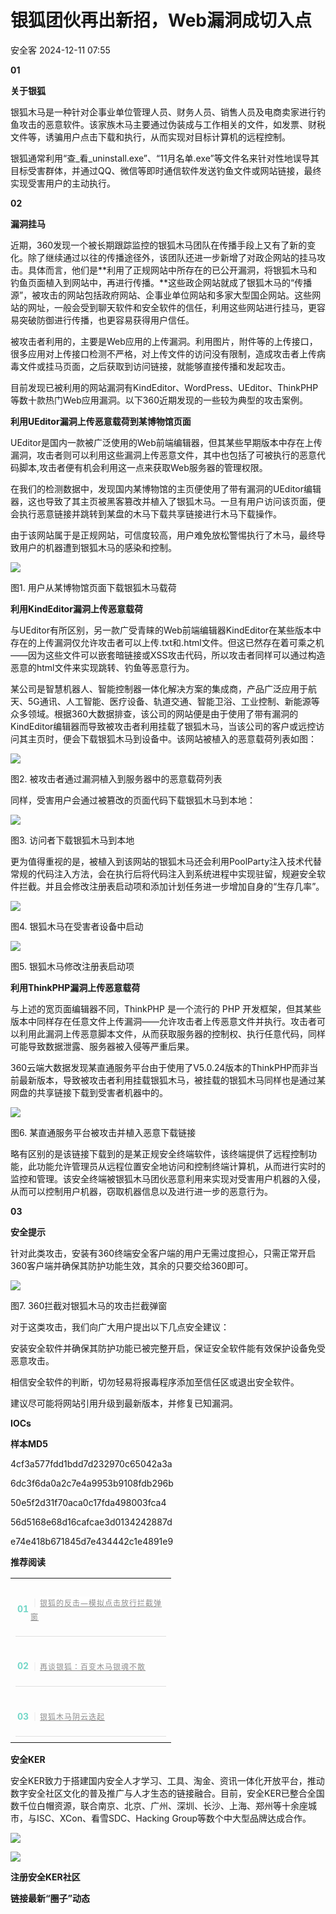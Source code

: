 #  银狐团伙再出新招，Web漏洞成切入点   
 安全客   2024-12-11 07:55  
  
**01**  
  
  
  
  
**关于银狐**  
  
银狐木马是一种针对企事业单位管理人员、财务人员、销售人员及电商卖家进行钓鱼攻击的恶意软件。该家族木马主要通过伪装成与工作相关的文件，如发票、财税文件等，诱骗用户点击下载和执行，从而实现对目标计算机的远程控制。  
  
  
银狐通常利用“查_看_uninstall.exe”、“11月名单.exe”等文件名来针对性地误导其目标受害群体，并通过QQ、微信等即时通信软件发送钓鱼文件或网站链接，最终实现受害用户的主动执行。  
  
  
**02**  
  
  
  
  
**漏洞挂马**  
  
近期，360发现一个被长期跟踪监控的银狐木马团队在传播手段上又有了新的变化。除了继续通过以往的传播途径外，该团队还进一步新增了对政企网站的挂马攻击。具体而言，他们是**利用了正规网站中所存在的已公开漏洞，将银狐木马和钓鱼页面植入到网站中，再进行传播。**这些政企网站就成了银狐木马的“传播源”，被攻击的网站包括政府网站、企事业单位网站和多家大型国企网站。这些网站的网址，一般会受到聊天软件和安全软件的信任，利用这些网站进行挂马，更容易突破防御进行传播，也更容易获得用户信任。  
  
  
被攻击者利用的，主要是Web应用的上传漏洞。利用图片，附件等的上传接口，很多应用对上传接口检测不严格，对上传文件的访问没有限制，造成攻击者上传病毒文件或挂马页面，之后获取到访问链接，就能够直接传播和发起攻击。  
  
  
目前发现已被利用的网站漏洞有KindEditor、WordPress、UEditor、ThinkPHP等数十款热门Web应用漏洞。以下360近期发现的一些较为典型的攻击案例。  
  
  
**利用****UEditor漏洞****上传恶意载荷到某博物馆页面**  
  
UEditor是国内一款被广泛使用的Web前端编辑器，但其某些早期版本中存在上传漏洞，攻击者则可以利用这些漏洞上传恶意文件，其中也包括了可被执行的恶意代码脚本,攻击者便有机会利用这一点来获取Web服务器的管理权限。  
  
  
在我们的检测数据中，发现国内某博物馆的主页便使用了带有漏洞的UEditor编辑器，这也导致了其主页被黑客篡改并植入了银狐木马。一旦有用户访问该页面，便会执行恶意链接并跳转到某盘的木马下载共享链接进行木马下载操作。  
  
  
由于该网站属于是正规网站，可信度较高，用户难免放松警惕执行了木马，最终导致用户的机器遭到银狐木马的感染和控制。  
  
![](https://mmbiz.qpic.cn/sz_mmbiz_png/Ok4fxxCpBb751f2BRPicyega1yYCuQ02E8Tickl8zHYU7M4hstwQFKpqJ0MiclQ8CzX9zMfibbMmq9eMI5RDnxOUnA/640?wx_fmt=png&from=appmsg "")  
  
图1. 用户从某博物馆页面下载银狐木马载荷  
  
  
**利用KindEditor漏洞上传恶意载荷**  
  
  
与UEditor有所区别，另一款广受青睐的Web前端编辑器KindEditor在某些版本中存在的上传漏洞仅允许攻击者可以上传.txt和.html文件。但这已然存在着可乘之机——因为这些文件可以嵌套暗链接或XSS攻击代码，所以攻击者同样可以通过构造恶意的html文件来实现跳转、钓鱼等恶意行为。  
  
  
某公司是智慧机器人、智能控制器一体化解决方案的集成商，产品广泛应用于航天、5G通讯、人工智能、医疗设备、轨道交通、智能卫浴、工业控制、新能源等众多领域。根据360大数据排查，该公司的网站便是由于使用了带有漏洞的KindEditor编辑器而导致被攻击者利用挂载了银狐木马，当该公司的客户或远控访问其主页时，便会下载银狐木马到设备中。该网站被植入的恶意载荷列表如图：  
  
![](https://mmbiz.qpic.cn/sz_mmbiz_png/Ok4fxxCpBb751f2BRPicyega1yYCuQ02E5Knvq9ofbV4icCINibBUV5mEAVHPmbnXVDLEibicwoDhmZiaFvg69giaJfOA/640?wx_fmt=png&from=appmsg "")  
  
图2. 被攻击者通过漏洞植入到服务器中的恶意载荷列表  
  
  
同样，受害用户会通过被篡改的页面代码下载银狐木马到本地：  
  
![](https://mmbiz.qpic.cn/sz_mmbiz_png/Ok4fxxCpBb751f2BRPicyega1yYCuQ02EicJQHiaqwLf9tt5cd2cls4prmJERr4K4cNyrJGkXVZFrA8BD6KI7FHxw/640?wx_fmt=png&from=appmsg "")  
  
图3. 访问者下载银狐木马到本地  
  
  
更为值得重视的是，被植入到该网站的银狐木马还会利用PoolParty注入技术代替常规的代码注入方法，会在执行后将代码注入到系统进程中实现驻留，规避安全软件拦截。并且会修改注册表启动项和添加计划任务进一步增加自身的“生存几率”。  
  
![](https://mmbiz.qpic.cn/sz_mmbiz_png/Ok4fxxCpBb751f2BRPicyega1yYCuQ02EatVd8NpicIgFfBfCVQvbic7ibiatBdENNtjVqv2ibT2GDicvLnqXw14LcmnQ/640?wx_fmt=png&from=appmsg "")  
  
图4. 银狐木马在受害者设备中启动  
  
  
![](https://mmbiz.qpic.cn/sz_mmbiz_png/Ok4fxxCpBb751f2BRPicyega1yYCuQ02EsRW4a4eYJwp08ic7taURVPawO7aM2Y3fEGDicG3VT7kNbJT6hsKQ6XLA/640?wx_fmt=png&from=appmsg "")  
  
图5. 银狐木马修改注册表启动项  
  
  
**利用ThinkPHP漏洞上传恶意载荷**  
  
  
与上述的宽页面编辑器不同，ThinkPHP 是一个流行的 PHP 开发框架，但其某些版本中同样存在任意文件上传漏洞——允许攻击者上传恶意文件并执行。攻击者可以利用此漏洞上传恶意脚本文件，从而获取服务器的控制权、执行任意代码，同样可能导致数据泄露、服务器被入侵等严重后果。  
  
  
360云端大数据发现某直通服务平台由于使用了V5.0.24版本的ThinkPHP而非当前最新版本，导致被攻击者利用挂载银狐木马，被挂载的银狐木马同样也是通过某网盘的共享链接下载到受害者机器中的。  
  
![](https://mmbiz.qpic.cn/sz_mmbiz_png/Ok4fxxCpBb751f2BRPicyega1yYCuQ02EhEIDSxykcynxqXl5JjnjrT2rCfl1IUMMCtMEUg0XxRUtLt2exLQ5aQ/640?wx_fmt=png&from=appmsg "")  
  
图6. 某直通服务平台被攻击并植入恶意下载链接  
  
  
略有区别的是该链接下载到的是某正规安全终端软件，该终端提供了远程控制功能，此功能允许管理员从远程位置安全地访问和控制终端计算机，从而进行实时的监控和管理。该安全终端被银狐木马团伙恶意利用来实现对受害用户机器的入侵，从而可以控制用户机器，窃取机器信息以及进行进一步的恶意行为。  
  
  
**03**  
  
  
  
  
**安全提示**  
  
  
针对此类攻击，安装有360终端安全客户端的用户无需过度担心，只需正常开启360客户端并确保其防护功能生效，其余的只要交给360即可。  
  
![](https://mmbiz.qpic.cn/sz_mmbiz_png/Ok4fxxCpBb751f2BRPicyega1yYCuQ02EORWhmZfFuwzWAfoqX3tOiaIkl1ic07gAUqluWlhmV2sC2EcQsQ4tiaOjA/640?wx_fmt=png&from=appmsg "")  
  
图7. 360拦截对银狐木马的攻击拦截弹窗  
  
  
对于这类攻击，我们向广大用户提出以下几点安全建议：  
  
  
  
安装安全软件并确保其防护功能已被完整开启，保证安全软件能有效保护设备免受恶意攻击。  
  
  
相信安全软件的判断，切勿轻易将报毒程序添加至信任区或退出安全软件。  
  
  
建议尽可能将网站引用升级到最新版本，并修复已知漏洞。  
  
  
**IOCs**  
  
**样本MD5**  
  
4cf3a577fdd1bdd7d232970c65042a3a  
  
6dc3f6da0a2c7e4a9953b9108fdb296b  
  
50e5f2d31f70aca0c17fda498003fca4  
  
56d5168e68d16cafcae3d0134242887d  
  
e74e418b671845d7e434442c1e4891e9  
  
  
**推荐阅读**  
  
  
  
  
  
<table><tbody><tr><td colspan="1" rowspan="1" style="border-color: rgb(62, 62, 62);border-style: none;" width="100.0000%"><section><section style="display: flex;flex-flow: row;margin-top: 10px;margin-right: 0%;margin-left: 0%;justify-content: flex-start;"><section style="display: inline-block;vertical-align: middle;width: auto;min-width: 10%;height: auto;flex: 0 0 auto;align-self: center;box-shadow: rgb(0, 0, 0) 0px 0px 0px;"><section style="font-size: 14px;color: rgb(115, 215, 200);line-height: 1;letter-spacing: 0px;text-align: center;"><p><strong>01</strong></p></section></section><section style="display: inline-block;vertical-align: middle;width: auto;flex: 100 100 0%;align-self: center;height: auto;"><section style="font-size: 14px;letter-spacing: 1px;line-height: 1.8;color: rgb(140, 140, 140);"><p style=""><span style="color: rgb(224, 224, 224);">｜</span><span style="font-size: 12px;"><a target="_blank" href="http://mp.weixin.qq.com/s?__biz=MzA5ODA0NDE2MA==&amp;mid=2649787459&amp;idx=1&amp;sn=3ce4bc70cc7d74c0d484f1d963142065&amp;chksm=8893bc2cbfe4353ada1a77d6238bb917d94d393c157e33f139c9ec81de232373fac7f41528d6&amp;scene=21#wechat_redirect" textvalue="银狐的反击—模拟点击放行拦截弹窗" linktype="text" imgurl="" imgdata="null" data-itemshowtype="0" tab="innerlink" data-linktype="2" hasload="1" style="outline: 0px;color: var(--weui-LINK);cursor: default;font-family: &#34;PingFang SC&#34;, system-ui, -apple-system, BlinkMacSystemFont, &#34;Helvetica Neue&#34;, &#34;Hiragino Sans GB&#34;, &#34;Microsoft YaHei UI&#34;, &#34;Microsoft YaHei&#34;, Arial, sans-serif;font-size: 14px;letter-spacing: 1px;background-color: rgb(255, 255, 255);"><span style="-webkit-tap-highlight-color: transparent;outline: 0px;font-size: 12px;">银狐的反击—模拟点击放行拦截弹窗</span></a></span></p></section></section></section><section style="margin: 5px 0%;"><section style="background-color: rgb(224, 224, 224);height: 1px;"><svg viewBox="0 0 1 1" style="float:left;line-height:0;width:0;vertical-align:top;"></svg></section></section></section></td></tr><tr><td colspan="1" rowspan="1" style="border-color: rgb(62, 62, 62);border-style: none;" width="100.0000%"><section><section style="display: flex;flex-flow: row;margin-top: 10px;margin-right: 0%;margin-left: 0%;justify-content: flex-start;"><section style="display: inline-block;vertical-align: middle;width: auto;min-width: 10%;height: auto;flex: 0 0 auto;align-self: center;"><section style="font-size: 14px;color: rgb(115, 215, 200);line-height: 1;letter-spacing: 0px;text-align: center;"><p><strong>02</strong></p></section></section><section style="display: inline-block;vertical-align: middle;width: auto;flex: 100 100 0%;align-self: center;height: auto;"><section style="font-size: 14px;letter-spacing: 1px;line-height: 1.8;color: rgb(140, 140, 140);"><p style=""><span style="color: rgb(224, 224, 224);">｜</span><span style="font-size: 12px;"><a target="_blank" href="http://mp.weixin.qq.com/s?__biz=MzA5ODA0NDE2MA==&amp;mid=2649787412&amp;idx=1&amp;sn=60eff1e08431344a99a3ffccc62c30a7&amp;chksm=8893bc7bbfe4356d51011ad580c70ae32c417b88f2ccad115db203a5931194d09b1cae62475d&amp;scene=21#wechat_redirect" textvalue="再谈银狐：百变木马银魂不散" linktype="text" imgurl="" imgdata="null" data-itemshowtype="0" tab="innerlink" data-linktype="2" hasload="1" style="outline: 0px;color: var(--weui-LINK);cursor: default;font-family: &#34;PingFang SC&#34;, system-ui, -apple-system, BlinkMacSystemFont, &#34;Helvetica Neue&#34;, &#34;Hiragino Sans GB&#34;, &#34;Microsoft YaHei UI&#34;, &#34;Microsoft YaHei&#34;, Arial, sans-serif;letter-spacing: 1px;font-size: 14px;background-color: rgb(255, 255, 255);"><span style="-webkit-tap-highlight-color: transparent;outline: 0px;font-size: 12px;">再谈银狐：百变木马银魂不散</span></a></span></p></section></section></section><section style="margin: 5px 0%;"><section style="background-color: rgb(224, 224, 224);height: 1px;"><svg viewBox="0 0 1 1" style="float:left;line-height:0;width:0;vertical-align:top;"></svg></section></section></section></td></tr><tr><td colspan="1" rowspan="1" style="border-color: rgb(62, 62, 62);border-style: none;" width="100.0000%"><section><section style="display: flex;flex-flow: row;margin-top: 10px;margin-right: 0%;margin-left: 0%;justify-content: flex-start;"><section style="display: inline-block;vertical-align: middle;width: auto;min-width: 10%;height: auto;flex: 0 0 auto;align-self: center;"><section style="font-size: 14px;color: rgb(115, 215, 200);line-height: 1;letter-spacing: 0px;text-align: center;"><p><strong>03</strong></p></section></section><section style="display: inline-block;vertical-align: middle;width: auto;flex: 100 100 0%;align-self: center;height: auto;"><section style="font-size: 14px;letter-spacing: 1px;line-height: 1.8;color: rgb(140, 140, 140);"><p style=""><span style="color: rgb(224, 224, 224);">｜</span><span style="font-size: 12px;"><a target="_blank" href="http://mp.weixin.qq.com/s?__biz=MzA4MTg0MDQ4Nw==&amp;mid=2247576812&amp;idx=2&amp;sn=219220578363aab542d9de7c549a9783&amp;chksm=9f8d3ce4a8fab5f2d98be5c71718a8889e4d7f8d4ed088bdba323fc12c7b65d00d4d44b49e66&amp;scene=21#wechat_redirect" textvalue="银狐木马阴云迭起" linktype="text" imgurl="" imgdata="null" data-itemshowtype="0" tab="innerlink" data-linktype="2" hasload="1" style="outline: 0px;color: var(--weui-LINK);cursor: default;font-family: &#34;PingFang SC&#34;, system-ui, -apple-system, BlinkMacSystemFont, &#34;Helvetica Neue&#34;, &#34;Hiragino Sans GB&#34;, &#34;Microsoft YaHei UI&#34;, &#34;Microsoft YaHei&#34;, Arial, sans-serif;letter-spacing: 1px;font-size: 14px;background-color: rgb(255, 255, 255);"><span style="-webkit-tap-highlight-color: transparent;outline: 0px;font-size: 12px;">银狐木马阴云迭起</span></a></span></p></section></section></section><section style="margin: 5px 0%;"><section style="background-color: rgb(224, 224, 224);height: 1px;"><svg viewBox="0 0 1 1" style="float:left;line-height:0;width:0;vertical-align:top;"></svg></section></section></section></td></tr></tbody></table>  
  
  
**安全KER**  
  
  
安全KER致力于搭建国内安全人才学习、工具、淘金、资讯一体化开放平台，推动数字安全社区文化的普及推广与人才生态的链接融合。目前，安全KER已整合全国数千位白帽资源，联合南京、北京、广州、深圳、长沙、上海、郑州等十余座城市，与ISC、XCon、看雪SDC、Hacking Group等数个中大型品牌达成合作。  
  
![](https://mmbiz.qpic.cn/sz_mmbiz_png/Ok4fxxCpBb751f2BRPicyega1yYCuQ02ELdkF1wogy4RU6heicgrlE4ozKmA0ZGBgmMzETicwEXklPbIUhLakBhOA/640?wx_fmt=png&from=appmsg "")  
  
![](https://mmbiz.qpic.cn/sz_mmbiz_png/Ok4fxxCpBb751f2BRPicyega1yYCuQ02EvUEMwl3GGFKOM3WHQ6jkhVTsPF8k4WiaOggq5XV0iaicBQSYqy9y1oR8Q/640?wx_fmt=png&from=appmsg "")  
  
**注册安全KER社区**  
  
**链接最新“圈子”动态**  
  
